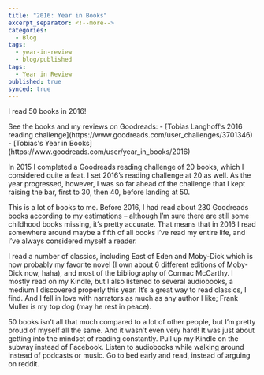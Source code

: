 ```yaml
---
title: "2016: Year in Books"
excerpt_separator: <!--more-->
categories:
  - Blog
tags:
  - year-in-review
  - blog/published
tags:
  - Year in Review
published: true
synced: true
---
```

I read 50 books in 2016!
<!--more-->
<div class="notice--info" markdown="1">
See the books and my reviews on Goodreads:
- [Tobias Langhoff’s 2016 reading challenge](https://www.goodreads.com/user_challenges/3701346)
- [Tobias's Year in Books](https://www.goodreads.com/user/year_in_books/2016)
</div>

In 2015 I completed a Goodreads reading challenge of 20 books, which I considered quite a feat. I set 2016’s reading challenge at 20 as well. As the year progressed, however, I was so far ahead of the challenge that I kept raising the bar, first to 30, then 40, before landing at 50.

This is a lot of books to me. Before 2016, I had read about 230 Goodreads books according to my estimations – although I’m sure there are still some childhood books missing, it’s pretty accurate. That means that in 2016 I read somewhere around maybe a fifth of all books I’ve read my entire life, and I’ve always considered myself a reader.

I read a number of classics, including East of Eden and Moby-Dick which is now probably my favorite novel (I own about 6 different editions of Moby-Dick now, haha), and most of the bibliography of Cormac McCarthy. I mostly read on my Kindle, but I also listened to several audiobooks, a medium I discovered properly this year. It’s a great way to read classics, I find. And I fell in love with narrators as much as any author I like; Frank Muller is my top dog (may he rest in peace).

50 books isn’t all that much compared to a lot of other people, but I’m pretty proud of myself all the same. And it wasn’t even very hard! It was just about getting into the mindset of reading constantly. Pull up my Kindle on the subway instead of Facebook. Listen to audiobooks while walking around instead of podcasts or music. Go to bed early and read, instead of arguing on reddit.

